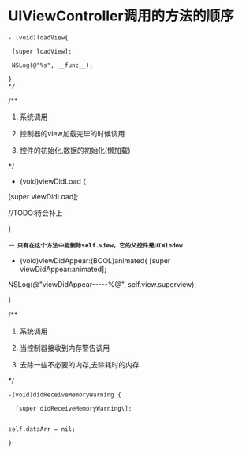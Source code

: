 # UIViewController调用的方法的顺序
```obj/*
- (void)loadView{

 [super loadView];

 NSLog(@"%s", __func__);

}
*/
```



/**

 1. 系统调用

 2. 控制器的view加载完毕的时候调用

 3. 控件的初始化,数据的初始化(懒加载)

 */

- (void)viewDidLoad {

 [super viewDidLoad];

 //TODO:待会补上

}


－ **`只有在这个方法中能删除self.view，它的父控件是UIWindow`**
- (void)viewDidAppear:(BOOL)animated{
 [super viewDidAppear:animated];

 NSLog(@"viewDidAppear-----%@", self.view.superview);

}





/**
1. 系统调用

2. 当控制器接收到内存警告调用

3. 去除一些不必要的内存,去除耗时的内存

*/


```obj
-(void)didReceiveMemoryWarning {

  [super didReceiveMemoryWarning\];


self.dataArr = nil;

}
```

